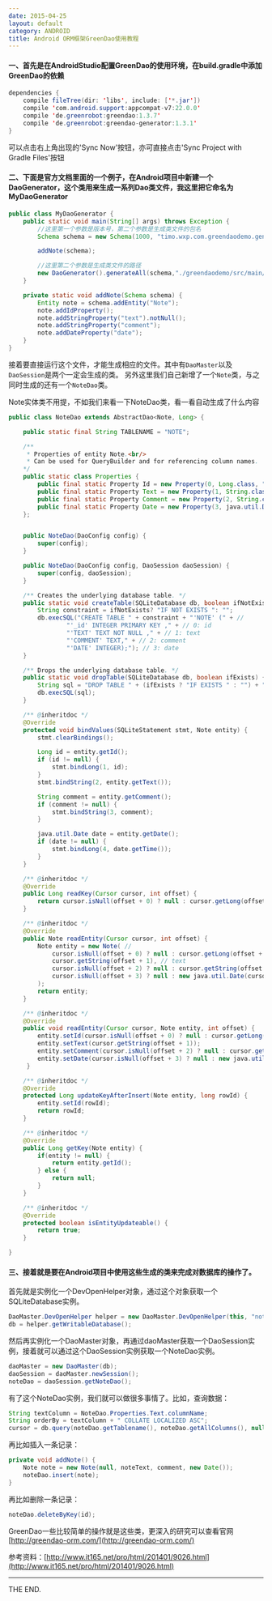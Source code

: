 ```yaml
---
date: 2015-04-25
layout: default
category: ANDROID
title: Android ORM框架GreenDao使用教程
---
```


#### 一、首先是在AndroidStudio配置GreenDao的使用环境，在build.gradle中添加GreenDao的依赖

```java
dependencies {
    compile fileTree(dir: 'libs', include: ['*.jar'])
    compile 'com.android.support:appcompat-v7:22.0.0'
    compile 'de.greenrobot:greendao:1.3.7'
    compile 'de.greenrobot:greendao-generator:1.3.1'
}
```

可以点击右上角出现的'Sync Now'按钮，亦可直接点击'Sync Project with Gradle Files'按钮

<!--more-->

#### 二、下面是官方文档里面的一个例子，在Android项目中新建一个DaoGenerator，这个类用来生成一系列Dao类文件，我这里把它命名为MyDaoGenerator

```java
public class MyDaoGenerator {
    public static void main(String[] args) throws Exception {
        //这里第一个参数是版本号，第二个参数是生成类文件的包名
        Schema schema = new Schema(1000, "timo.wxp.com.greendaodemo.gen");

        addNote(schema);

        //这里第二个参数是生成类文件的路径
        new DaoGenerator().generateAll(schema,"./greendaodemo/src/main/java/");
    }

    private static void addNote(Schema schema) {
        Entity note = schema.addEntity("Note");
        note.addIdProperty();
        note.addStringProperty("text").notNull();
        note.addStringProperty("comment");
        note.addDateProperty("date");
    }
}
```

接着要直接运行这个文件，才能生成相应的文件。其中有`DaoMaster`以及`DaoSession`是两个一定会生成的类。
另外这里我们自己新增了一个`Note`类，与之同时生成的还有一个`NoteDao`类。

Note实体类不用提，不如我们来看一下NoteDao类，看一看自动生成了什么内容

```java
public class NoteDao extends AbstractDao<Note, Long> {

    public static final String TABLENAME = "NOTE";

    /**
     * Properties of entity Note.<br/>
     * Can be used for QueryBuilder and for referencing column names.
    */
    public static class Properties {
        public final static Property Id = new Property(0, Long.class, "id", true, "_id");
        public final static Property Text = new Property(1, String.class, "text", false, "TEXT");
        public final static Property Comment = new Property(2, String.class, "comment", false, "COMMENT");
        public final static Property Date = new Property(3, java.util.Date.class, "date", false, "DATE");
    };


    public NoteDao(DaoConfig config) {
        super(config);
    }

    public NoteDao(DaoConfig config, DaoSession daoSession) {
        super(config, daoSession);
    }

    /** Creates the underlying database table. */
    public static void createTable(SQLiteDatabase db, boolean ifNotExists) {
        String constraint = ifNotExists? "IF NOT EXISTS ": "";
        db.execSQL("CREATE TABLE " + constraint + "'NOTE' (" + //
                "'_id' INTEGER PRIMARY KEY ," + // 0: id
                "'TEXT' TEXT NOT NULL ," + // 1: text
                "'COMMENT' TEXT," + // 2: comment
                "'DATE' INTEGER);"); // 3: date
    }

    /** Drops the underlying database table. */
    public static void dropTable(SQLiteDatabase db, boolean ifExists) {
        String sql = "DROP TABLE " + (ifExists ? "IF EXISTS " : "") + "'NOTE'";
        db.execSQL(sql);
    }

    /** @inheritdoc */
    @Override
    protected void bindValues(SQLiteStatement stmt, Note entity) {
        stmt.clearBindings();

        Long id = entity.getId();
        if (id != null) {
            stmt.bindLong(1, id);
        }
        stmt.bindString(2, entity.getText());

        String comment = entity.getComment();
        if (comment != null) {
            stmt.bindString(3, comment);
        }

        java.util.Date date = entity.getDate();
        if (date != null) {
            stmt.bindLong(4, date.getTime());
        }
    }

    /** @inheritdoc */
    @Override
    public Long readKey(Cursor cursor, int offset) {
        return cursor.isNull(offset + 0) ? null : cursor.getLong(offset + 0);
    }

    /** @inheritdoc */
    @Override
    public Note readEntity(Cursor cursor, int offset) {
        Note entity = new Note( //
            cursor.isNull(offset + 0) ? null : cursor.getLong(offset + 0), // id
            cursor.getString(offset + 1), // text
            cursor.isNull(offset + 2) ? null : cursor.getString(offset + 2), // comment
            cursor.isNull(offset + 3) ? null : new java.util.Date(cursor.getLong(offset + 3)) // date
        );
        return entity;
    }

    /** @inheritdoc */
    @Override
    public void readEntity(Cursor cursor, Note entity, int offset) {
        entity.setId(cursor.isNull(offset + 0) ? null : cursor.getLong(offset + 0));
        entity.setText(cursor.getString(offset + 1));
        entity.setComment(cursor.isNull(offset + 2) ? null : cursor.getString(offset + 2));
        entity.setDate(cursor.isNull(offset + 3) ? null : new java.util.Date(cursor.getLong(offset + 3)));
     }

    /** @inheritdoc */
    @Override
    protected Long updateKeyAfterInsert(Note entity, long rowId) {
        entity.setId(rowId);
        return rowId;
    }

    /** @inheritdoc */
    @Override
    public Long getKey(Note entity) {
        if(entity != null) {
            return entity.getId();
        } else {
            return null;
        }
    }

    /** @inheritdoc */
    @Override
    protected boolean isEntityUpdateable() {
        return true;
    }

}
```

#### 三、接着就是要在Android项目中使用这些生成的类来完成对数据库的操作了。

首先就是实例化一个DevOpenHelper对象，通过这个对象获取一个SQLiteDatabase实例。

```java
DaoMaster.DevOpenHelper helper = new DaoMaster.DevOpenHelper(this, "notes-db", null);
db = helper.getWritableDatabase();
```

然后再实例化一个DaoMaster对象，再通过daoMaster获取一个DaoSession实例，接着就可以通过这个DaoSession实例获取一个NoteDao实例。

```java
daoMaster = new DaoMaster(db);
daoSession = daoMaster.newSession();
noteDao = daoSession.getNoteDao();
```

有了这个NoteDao实例，我们就可以做很多事情了。比如，查询数据：

```java
String textColumn = NoteDao.Properties.Text.columnName;
String orderBy = textColumn + " COLLATE LOCALIZED ASC";
cursor = db.query(noteDao.getTablename(), noteDao.getAllColumns(), null, null, null, null, orderBy);
```

再比如插入一条记录：

```java
private void addNote() {
    Note note = new Note(null, noteText, comment, new Date());
    noteDao.insert(note);
}
```

再比如删除一条记录：

```java
noteDao.deleteByKey(id);
```

GreenDao一些比较简单的操作就是这些类，更深入的研究可以查看官网[http://greendao-orm.com/](http://greendao-orm.com/)

参考资料：[http://www.it165.net/pro/html/201401/9026.html](http://www.it165.net/pro/html/201401/9026.html)

- - -
THE END.
